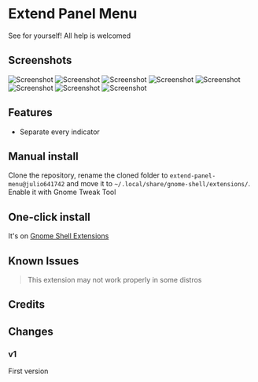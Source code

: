 # Extend Panel Menu

See for yourself!
All help is welcomed

## Screenshots
![Screenshot](https://raw.githubusercontent.com/julio641742/extend-panel-menu/master/screenshots/full.png)
![Screenshot](https://raw.githubusercontent.com/julio641742/extend-panel-menu/master/screenshots/extend-panel.png)
![Screenshot](https://raw.githubusercontent.com/julio641742/extend-panel-menu/master/screenshots/extend-panel-shell-theme.png)
![Screenshot](https://raw.githubusercontent.com/julio641742/extend-panel-menu/master/screenshots/extend-panel-volume.png)
![Screenshot](https://raw.githubusercontent.com/julio641742/extend-panel-menu/master/screenshots/extend-panel-network.png)
![Screenshot](https://raw.githubusercontent.com/julio641742/extend-panel-menu/master/screenshots/extend-panel-power.png)
![Screenshot](https://raw.githubusercontent.com/julio641742/extend-panel-menu/master/screenshots/extend-panel-calendar.png)
![Screenshot](https://raw.githubusercontent.com/julio641742/extend-panel-menu/master/screenshots/extend-panel-notifications.png)


## Features
- Separate every indicator

## Manual install
Clone the repository, rename the cloned folder to `extend-panel-menu@julio641742` and move it to `~/.local/share/gnome-shell/extensions/`. Enable it with Gnome Tweak Tool

## One-click install
It's on [Gnome Shell Extensions](https://extensions.gnome.org/extension/1201/extend-panel-menu/)


## Known Issues
> This extension may not work properly in some distros

## Credits


## Changes

### v1
First version

